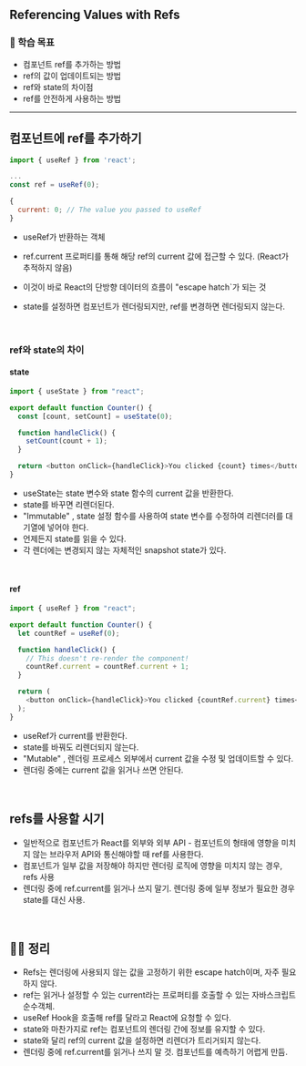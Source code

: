 ## Referencing Values with Refs

### 📌 학습 목표

- 컴포넌트 ref를 추가하는 방법
- ref의 값이 업데이트되는 방법
- ref와 state의 차이점
- ref를 안전하게 사용하는 방법

---

## 컴포넌트에 ref를 추가하기

```javascript
import { useRef } from 'react';

...
const ref = useRef(0);
```

```javascript
{
  current: 0; // The value you passed to useRef
}
```

- useRef가 반환하는 객체
- ref.current 프로퍼티를 통해 해당 ref의 current 값에 접근할 수 있다. (React가 추적하지 않음)
- 이것이 바로 React의 단방향 데이터의 흐름이 "escape hatch`가 되는 것

- state를 설정하면 컴포넌트가 렌더링되지만, ref를 변경하면 렌더링되지 않는다.

<br>

### ref와 state의 차이

#### state

```javascript
import { useState } from "react";

export default function Counter() {
  const [count, setCount] = useState(0);

  function handleClick() {
    setCount(count + 1);
  }

  return <button onClick={handleClick}>You clicked {count} times</button>;
}
```

- useState는 state 변수와 state 함수의 current 값을 반환한다.
- state를 바꾸면 리렌더된다.
- "Immutable" , state 설정 함수를 사용하여 state 변수를 수정하여 리렌더러를 대기열에 넣어야 한다.
- 언제든지 state를 읽을 수 있다.
- 각 렌더에는 변경되지 않는 자체적인 snapshot state가 있다.

<br>

#### ref

```javascript
import { useRef } from "react";

export default function Counter() {
  let countRef = useRef(0);

  function handleClick() {
    // This doesn't re-render the component!
    countRef.current = countRef.current + 1;
  }

  return (
    <button onClick={handleClick}>You clicked {countRef.current} times</button>
  );
}
```

- useRef가 current를 반환한다.
- state를 바꿔도 리렌더되지 않는다.
- "Mutable" , 렌더링 프로세스 외부에서 current 값을 수정 및 업데이트할 수 있다.
- 렌더링 중에는 current 값을 읽거나 쓰면 안된다.

<br>

## refs를 사용할 시기

- 일반적으로 컴포넌트가 React를 외부와 외부 API - 컴포넌트의 형태에 영향을 미치지 않는 브라우저 API와 통신해야할 때 ref를 사용한다.
- 컴포넌트가 일부 값을 저장해야 하지만 렌더링 로직에 영향을 미치지 않는 경우, refs 사용
- 렌더링 중에 ref.current를 읽거나 쓰지 말기. 렌더링 중에 일부 정보가 필요한 경우 state를 대신 사용.

<br>

## 👨‍💻 정리

- Refs는 렌더링에 사용되지 않는 값을 고정하기 위한 escape hatch이며, 자주 필요하지 않다.
- ref는 읽거나 설정할 수 있는 current라는 프로퍼티를 호출할 수 있는 자바스크립트 순수객체.
- useRef Hook을 호출해 ref를 달라고 React에 요청할 수 있다.
- state와 마찬가지로 ref는 컴포넌트의 렌더링 간에 정보를 유지할 수 있다.
- state와 달리 ref의 current 값을 설정하면 리렌더가 트리거되지 않는다.
- 렌더링 중에 ref.current를 읽거나 쓰지 말 것. 컴포넌트를 예측하기 어렵게 만듬.
